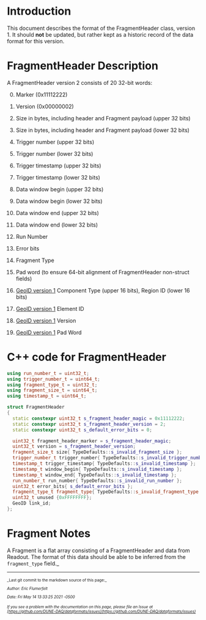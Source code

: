 # Introduction

This document describes the format of the FragmentHeader class, version 1. It should **not** be updated, but rather kept as a historic record of the data format for this version.

# FragmentHeader Description

A FragmentHeader version 2 consists of 20 32-bit words:



0. Marker (0x11112222)


1. Version (0x00000002)


2. Size in bytes, including header and Fragment payload (upper 32 bits)


3. Size in bytes, including header and Fragment payload (lower 32 bits)


4. Trigger number (upper 32 bits)


5. Trigger number (lower 32 bits)


6. Trigger timestamp (upper 32 bits)


7. Trigger timestamp (lower 32 bits)


8. Data window begin (upper 32 bits)


9. Data window begin (lower 32 bits)


10. Data window end (upper 32 bits)


11. Data window end (lower 32 bits)


12. Run Number


13. Error bits


14. Fragment Type


15. Pad word (to ensure 64-bit alignment of FragmentHeader non-struct fields)


16. [GeoID version 1](GeoIDV1.md) Component Type (upper 16 bits), Region ID (lower 16 bits)


17. [GeoID version 1](GeoIDV1.md) Element ID


18. [GeoID version 1](GeoIDV1.md) Version


19. [GeoID version 1](GeoIDV1.md) Pad Word

# C++ code for FragmentHeader

```CPP
using run_number_t = uint32_t; 
using trigger_number_t = uint64_t; 
using fragment_type_t = uint32_t;
using fragment_size_t = uint64_t; 
using timestamp_t = uint64_t;

struct FragmentHeader
{
  static constexpr uint32_t s_fragment_header_magic = 0x11112222;
  static constexpr uint32_t s_fragment_header_version = 2;
  static constexpr uint32_t s_default_error_bits = 0;

  uint32_t fragment_header_marker = s_fragment_header_magic;
  uint32_t version = s_fragment_header_version;
  fragment_size_t size{ TypeDefaults::s_invalid_fragment_size };
  trigger_number_t trigger_number{ TypeDefaults::s_invalid_trigger_number };
  timestamp_t trigger_timestamp{ TypeDefaults::s_invalid_timestamp };
  timestamp_t window_begin{ TypeDefaults::s_invalid_timestamp };
  timestamp_t window_end{ TypeDefaults::s_invalid_timestamp };
  run_number_t run_number{ TypeDefaults::s_invalid_run_number };
  uint32_t error_bits{ s_default_error_bits }; 
  fragment_type_t fragment_type{ TypeDefaults::s_invalid_fragment_type };
  uint32_t unused {0xFFFFFFFF};
  GeoID link_id;
};
```

# Fragment Notes

A Fragment is a flat array consisting of a FragmentHeader and data from Readout. The format of this data should be able to be inferred from the `fragment_type` field._


-----

<font size="1">
_Last git commit to the markdown source of this page:_


_Author: Eric Flumerfelt_

_Date: Fri May 14 13:33:25 2021 -0500_

_If you see a problem with the documentation on this page, please file an Issue at [https://github.com/DUNE-DAQ/dataformats/issues](https://github.com/DUNE-DAQ/dataformats/issues)_
</font>
